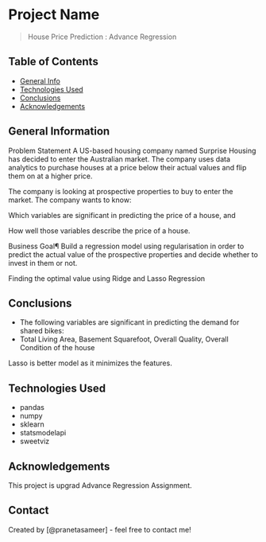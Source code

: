 # Project Name
> House Price Prediction : Advance Regression


## Table of Contents
* [General Info](#general-information)
* [Technologies Used](#technologies-used)
* [Conclusions](#conclusions)
* [Acknowledgements](#acknowledgements)

<!-- You can include any other section that is pertinent to your problem -->

## General Information
Problem Statement
A US-based housing company named Surprise Housing has decided to enter the Australian market. The company uses data analytics to purchase houses at a price below their actual values and flip them on at a higher price.

The company is looking at prospective properties to buy to enter the market. The company wants to know:

Which variables are significant in predicting the price of a house, and

How well those variables describe the price of a house.

Business Goal¶
Build a regression model using regularisation in order to predict the actual value of the prospective properties and decide whether to invest in them or not.

Finding the optimal value using Ridge and Lasso Regression


## Conclusions
- The following variables are significant in predicting the demand for shared bikes:
- Total Living Area, Basement Squarefoot, Overall Quality, Overall Condition of the house

Lasso is better model as it minimizes the features.


## Technologies Used
- pandas 
- numpy 
- sklearn 
- statsmodelapi
- sweetviz

<!-- As the libraries versions keep on changing, it is recommended to mention the version of library used in this project -->

## Acknowledgements
This project is upgrad Advance Regression Assignment.


## Contact
Created by [@pranetasameer] - feel free to contact me!


<!-- Optional -->
<!-- ## License -->
<!-- This project is open source and available under the [... License](). -->

<!-- You don't have to include all sections - just the one's relevant to your project -->
